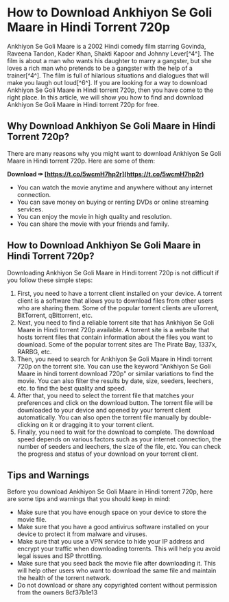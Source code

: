 # How to Download Ankhiyon Se Goli Maare in Hindi Torrent 720p
 
Ankhiyon Se Goli Maare is a 2002 Hindi comedy film starring Govinda, Raveena Tandon, Kader Khan, Shakti Kapoor and Johnny Lever[^4^]. The film is about a man who wants his daughter to marry a gangster, but she loves a rich man who pretends to be a gangster with the help of a trainer[^4^]. The film is full of hilarious situations and dialogues that will make you laugh out loud[^6^]. If you are looking for a way to download Ankhiyon Se Goli Maare in Hindi torrent 720p, then you have come to the right place. In this article, we will show you how to find and download Ankhiyon Se Goli Maare in Hindi torrent 720p for free.
 
## Why Download Ankhiyon Se Goli Maare in Hindi Torrent 720p?
 
There are many reasons why you might want to download Ankhiyon Se Goli Maare in Hindi torrent 720p. Here are some of them:
 
**Download ✑ [https://t.co/5wcmH7hp2r](https://t.co/5wcmH7hp2r)**


 
- You can watch the movie anytime and anywhere without any internet connection.
- You can save money on buying or renting DVDs or online streaming services.
- You can enjoy the movie in high quality and resolution.
- You can share the movie with your friends and family.

## How to Download Ankhiyon Se Goli Maare in Hindi Torrent 720p?
 
Downloading Ankhiyon Se Goli Maare in Hindi torrent 720p is not difficult if you follow these simple steps:

1. First, you need to have a torrent client installed on your device. A torrent client is a software that allows you to download files from other users who are sharing them. Some of the popular torrent clients are uTorrent, BitTorrent, qBittorrent, etc.
2. Next, you need to find a reliable torrent site that has Ankhiyon Se Goli Maare in Hindi torrent 720p available. A torrent site is a website that hosts torrent files that contain information about the files you want to download. Some of the popular torrent sites are The Pirate Bay, 1337x, RARBG, etc.
3. Then, you need to search for Ankhiyon Se Goli Maare in Hindi torrent 720p on the torrent site. You can use the keyword "Ankhiyon Se Goli Maare in hindi torrent download 720p" or similar variations to find the movie. You can also filter the results by date, size, seeders, leechers, etc. to find the best quality and speed.
4. After that, you need to select the torrent file that matches your preferences and click on the download button. The torrent file will be downloaded to your device and opened by your torrent client automatically. You can also open the torrent file manually by double-clicking on it or dragging it to your torrent client.
5. Finally, you need to wait for the download to complete. The download speed depends on various factors such as your internet connection, the number of seeders and leechers, the size of the file, etc. You can check the progress and status of your download on your torrent client.

## Tips and Warnings
 
Before you download Ankhiyon Se Goli Maare in Hindi torrent 720p, here are some tips and warnings that you should keep in mind:

- Make sure that you have enough space on your device to store the movie file.
- Make sure that you have a good antivirus software installed on your device to protect it from malware and viruses.
- Make sure that you use a VPN service to hide your IP address and encrypt your traffic when downloading torrents. This will help you avoid legal issues and ISP throttling.
- Make sure that you seed back the movie file after downloading it. This will help other users who want to download the same file and maintain the health of the torrent network.
- Do not download or share any copyrighted content without permission from the owners 8cf37b1e13


